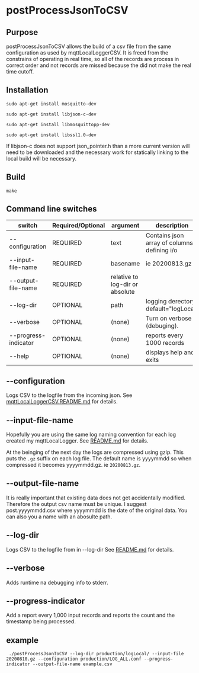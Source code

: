# postProcessJsonToCSV

## Purpose

postProcessJsonToCSV allows the build of a csv file from the same configuration as used by
mqttLocalLoggerCSV.   It is freed from the constrains of operating in real time, so all of the
records are process in correct order and not records are missed because the did not make the
real time cutoff.


## Installation


`sudo apt-get install mosquitto-dev`

`sudo apt-get install libjson-c-dev`

`sudo apt-get install libmosquittopp-dev`

`sudo apt-get install libssl1.0-dev`

If libjson-c does not support json_pointer.h than a more current version will need to be downloaded and
the necessary work for statically linking to the local build will be necessary.

## Build

`make`


## Command line switches

switch|Required/Optional|argument|description
---|---|---|---
--configuration|REQUIRED|text|Contains json array of columns defining i/o
--input-file-name|REQUIRED|basename|ie 20200813.gz
--output-file-name|REQUIRED|relative to log-dir or absolute
--log-dir|OPTIONAL|path|logging derectory, default="logLocal"
--verbose|OPTIONAL|(none)|Turn on verbose (debuging).
--progress-indicator|OPTIONAL|(none)|reports every 1000 records
--help|OPTIONAL|(none)|displays help and exits

## --configuration

Logs CSV to the logfile from the incoming json.
See [mqttLocalLoggerCSV.README.md](mqttLocalLoggerCSV.README.md) for details.

## --input-file-name

Hopefully you are using the same log naming convention for each log created my mqttLocalLogger.
See [README.md](README.md) for details.

At the beinging of the next day the logs are compressed using gzip.   This puts the `.gz` suffix on
each log file.   The default name is yyyymmdd so when compressed it becomes yyyymmdd.gz.  ie `20200813.gz`.


## --output-file-name

It is really important that existing data does not get accidentally modified.  Therefore the output csv name
must be unique.  I suggest post.yyyymmdd.csv where yyyymmdd is the date of the original data.  You can
also you a name with an abosulte path.

## --log-dir

Logs CSV to the logfile from in --log-dir
See [README.md](README.md) for details.

## --verbose

Adds runtime na debugging info to stderr.

## --progress-indicator

Add a report every 1,000 input records and reports the count and the timestamp being processed.

## example

` ./postProcessJsonToCSV --log-dir production/logLocal/ --input-file 20200810.gz --configuration production/LOG_ALL.conf --progress-indicator --output-file-name example.csv`

